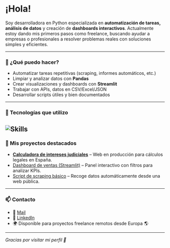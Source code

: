# ¡Hola!

Soy desarrolladora en Python especializada en **automatización de tareas, análisis de datos** y creación de **dashboards interactivos**. Actualmente estoy dando mis primeros pasos como freelance, buscando ayudar a empresas o profesionales a resolver problemas reales con soluciones simples y eficientes.

---

### 🚀 ¿Qué puedo hacer?
- Automatizar tareas repetitivas (scraping, informes automáticos, etc.)
- Limpiar y analizar datos con **Pandas**
- Crear visualizaciones y dashboards con **Streamlit**
- Trabajar con APIs, datos en CSV/Excel/JSON
- Desarrollar scripts útiles y bien documentados

---

### 🧰 Tecnologías que utilizo
![Skills](https://go-skill-icons.vercel.app/api/icons?i=python,pandas,numpy,seaborn,matplotlib,scikitlearn,tensorflow,jupyter,streamlit,r,vscode,sqlite,github,notion&theme=light&perline=14&titles=true)
---

### 📂 Mis proyectos destacados
- [**Calculadora de intereses judiciales**](https://interesesjudiciales.es) – Web en producción para cálculos legales en España.
- [Dashboard de ventas (Streamlit)](link-aquí-pronto) – Panel interactivo con filtros para analizar KPIs.
- [Script de scraping básico](link-pronto) – Recoge datos automáticamente desde una web pública.

---

### 📫 Contacto
- 📧 [Mail](luisagarciatorres@gmail.com)
- 💼 [LinkedIn](https:www.linkedin.com/in/luisa-garcia-torres)  
- 🌍 Disponible para proyectos freelance remotos desde Europa 🌎

---

_Gracias por visitar mi perfil 🤗_  
